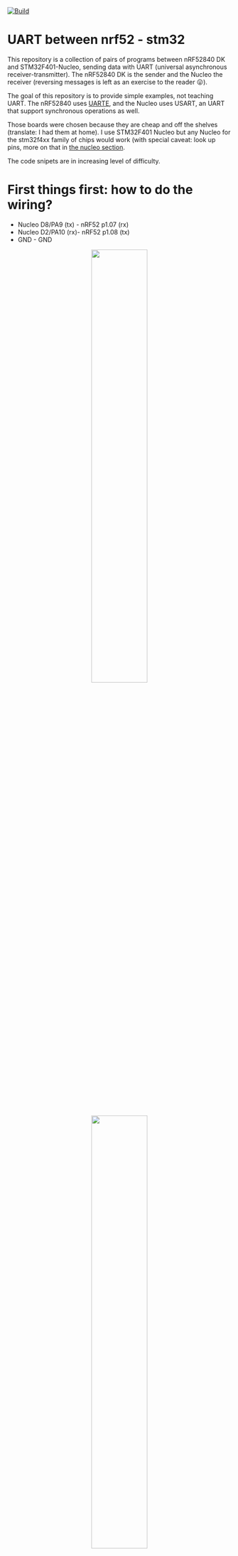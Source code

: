 [![Build](https://github.com/Dajamante/nucleo_playground/actions/workflows/build.yml/badge.svg)](https://github.com/Dajamante/nucleo_playground/actions/workflows/build.yml)

# UART between nrf52 - stm32 

This repository is a collection of pairs of programs between nRF52840 DK and STM32F401-Nucleo, sending data with UART (universal asynchronous receiver-transmitter). The nRF52840 DK is the sender and the Nucleo the receiver (reversing messages is left as an exercise to the reader 😛). 

The goal of this repository is to provide simple examples, not teaching UART. The nRF52840 uses [UARTE](https://devzone.nordicsemi.com/f/nordic-q-a/62055/uart-and-uarte-difference), and the Nucleo uses USART, an UART that support synchronous operations as well.

Those boards were chosen because they are cheap and off the shelves (translate: I had them at home). I use STM32F401 Nucleo but any Nucleo for the stm32f4xx family of chips would work (with special caveat: look up pins, more on that in [the nucleo section](./README.md#nucleo-pins).

The code snipets are in increasing level of difficulty. 


# First things first: how to do the wiring?

* Nucleo D8/PA9 (tx) - nRF52 p1.07 (rx)
* Nucleo D2/PA10 (rx)- nRF52 p1.08 (tx)
* GND - GND

<p align="center">
<img src="./assets/uarte1.JPG" width="50%">
<img src="./assets/uarte5.JPG" width="50%">
<img src="./assets/uarte6.JPG" width="50%">
</p>

# Second things ... second: how to run code?


Some programs are interracting, with the nRF52 as the sender and the Nucleo as the receiver. They are of increasing order of difficulty.

Open one terminal window *per* microcontroller and run:

```
cargo rb <project name>
```
For example, to try interracting program #3, you would:

```terminal
[terminal nrf]
cargo rb uarte
```
```terminal
[terminal nucleo]
cargo rb usart
```

To try interracting program #4, you would:

```terminal
[terminal nrf]
cargo rb lightning
```
```terminal
[terminal nucleo]
cargo rb lightning
```

Most programs have the same name but I kept "uarte" and "usart" as this is how the protocol is named in [`nrf52840-hal`](https://docs.rs/nrf52840-hal/latest/nrf52840_hal/) and [`stm32f4xx-hal`](https://docs.rs/stm32f4xx-hal/latest/stm32f4xx_hal/serial/index.html) respectively.



|     | Interracting? | nRF52/Nucleo code   | What does it do?                                                                                                                                                                                |
| --- | ---------- | ------------------- | ----------------------------------------------------------------------------------------------------------------------------------------------------------------------------------------------- |
| 1   | No         | `minimal.rs`        | It says hi👋                                                                                                                                                                                    |
| 2   | No         | `blinky.rs`         | .. blinks a led💡                                                                                                                                                                               |
| 3   | yes        | `uarte.rs/usart.rs` | Sending byte beer emoji back and forth: <br /> `nRF52 says: look at this 🍻 we got back!`                                                                                                       |
| 4   | yes        | `lightning.rs`      | nRF52 is blinking the led of the nucleo 💡                                                                                                                                                      |
| 5   | yes        | `button.rs`         | nRF52 is blinking the led of the nucleo 💡, but with a button                                                                                                                                   |
| 6   | yes        | `postcard.rs`       | nRF52 is blinking the led of the nucleo 💡, with a proper instruction using [cobs](https://en.wikipedia.org/wiki/Consistent_Overhead_Byte_Stuffing) command. |
| 7   | yes        | `pws.rs`            | nRF52 is dimming(*) the light of the nucleo 🔅💡🔅                                                                                                                                              |
| 8   | yes        | `interval.rs`       | nRF52 is blinking the light of the nucleo, with intervals. The light can be dimmed 🔅💡🔅.                                                                                                      |

*ATM the dimmer function is very bad, and need to be fixed (the incrementation must be based on a function, not magic numbers).

## RTIC

All projects are written with [RTIC](https://rtic.rs/1/book/en/), a concurrency framework for Cortex-M devices.

RTIC shines in simplifying concurrency - messages are passed between `#[task]`s with different levels of priority, guaranteeing deadlock and datarace free execution, and [many other guarantees](https://github.com/rtic-rs/cortex-m-rtic).
## UART
<p align="center">
<img src="./assets/makecode_Serial_vs_parallel_transmission.jpg" width="40%">
</p>

Source:[AdaFruit](https://learn.adafruit.com/circuit-playground-express-serial-communications/what-is-serial-communications)

UART (universal asynchronous receiver-transmitter) is a serial protocol. Others are for example SPI, I2C, USB. UART is asynchronous, i.e. it has no clock but the transmitter and receiver have agreed on a baud rate. Since they are not in sync it becomes difficult to do anything faster than 1MHz!

The advantage is that both sides can initiate a transfer. On the contrary, SPI and I2C initiate a master (controller) and one or more slaves (peripheral devices). Here, only the master can initiate a transfer. 

The disadvantage is that it is only point-to-point, i.e. you can not talk to several devices on a common bus as you can with SPI and I2C.

## Differences between nRF52840 DK and STM32F401 Nucleo

There are some differences with the pin configuration that are noteworthy.

### <a id="nucleo-pins"></a> Nucleo pins

![](assets/nucleo_pins.png)

On the Nucleo, you must look up which functionality is available for each pin. According to the [Nucleo board manual](https://www.st.com/resource/en/user_manual/um1724-stm32-nucleo64-boards-mb1136-stmicroelectronics.pdf), you will need to use PA2 and PA3 if you want to use USART2. 
If the docs recommends to look up the solder bridges, it is a good idea to do so. If solder bridges are open, there is no communication and the project does not work.

![](assets/sb.png)

In this mini projects, we are using USART1, so according to the [datasheet](https://www.st.com/resource/en/datasheet/stm32f401re.pdf) we use PA9 and PA10.

Are we done?

Not at all!

You need to configure alternate functions. On STM32, pins can have different functions so you need to specify which function you are going to use with the alternate functions table:

![](assets/af.png)

For USART1, we need alternate function 7 (AF07).

So the configuration will look like this:

```rust
#[local]
struct Local {
    // leds, etc
    usart: usart: Serial<USART1, (PA9<Alternate<PushPull, 7>>, PA10<Alternate<PushPull, 7>>), u8>,
}
```


### nRF52840

On the nRF52840 development board, you can use any pin. Or almost any pins! [According to the connector interface](https://infocenter.nordicsemi.com/index.jsp?topic=%2Fug_nrf52840_dk%2FUG%2Fdk%2Fconnector_if.html&cp=4_0_4_7_5), some pins have default settings. Connector P6 and P24 should be avoided, as per the figure.

![](assets/dk_board_connectors.svg)

## COBS and Postcard 💌

The first programs communicate with each other by sending `0`s and `1`s, for example to turn the light on and off. 
From program #6 I use `postcard.rs`, [COBS](https://en.wikipedia.org/wiki/Consistent_Overhead_Byte_Stuffing) is used to frame instructions in "efficient, reliable, unambiguous" packets, because you don't want to send instructions as a cave woman.
A great crate to do that is [postcard-rs](https://docs.rs/postcard/latest/postcard/#setup---cargotoml).
## Template

All programs in this project are done with [the Knurling App template](https://github.com/knurling-rs/app-template). If you want to do your own, follow the steps in the documentation!



## License

Licensed under either of

- Apache License, Version 2.0 ([LICENSE-APACHE](LICENSE-APACHE) or
  http://www.apache.org/licenses/LICENSE-2.0)

- MIT license ([LICENSE-MIT](LICENSE-MIT) or http://opensource.org/licenses/MIT)

at your option.

### Contribution

Unless you explicitly state otherwise, any contribution intentionally submitted
for inclusion in the work by you, as defined in the Apache-2.0 license, shall be
licensed as above, without any additional terms or conditions.

[Knurling]: https://knurling.ferrous-systems.com
[Ferrous Systems]: https://ferrous-systems.com/
[GitHub Sponsors]: https://github.com/sponsors/knurling-rs
